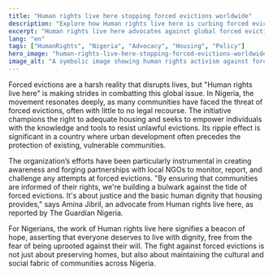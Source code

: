 ```yaml
---
title: "Human rights live here stopping forced evictions worldwide"
description: "Explore how Human rights live here is curbing forced evictions globally, impacting Nigerian communities."
excerpt: "Human rights live here advocates against global forced evictions."
lang: "en"
tags: ["HumanRights", "Nigeria", "Advocacy", "Housing", "Policy"]
hero_image: "human-rights-live-here-stopping-forced-evictions-worldwide.png"
image_alt: "A symbolic image showing human rights activism against forced evictions"
---
```


Forced evictions are a harsh reality that disrupts lives, but "Human rights live here" is making strides in combatting this global issue. In Nigeria, the movement resonates deeply, as many communities have faced the threat of forced evictions, often with little to no legal recourse. The initiative champions the right to adequate housing and seeks to empower individuals with the knowledge and tools to resist unlawful evictions. Its ripple effect is significant in a country where urban development often precedes the protection of existing, vulnerable communities.

The organization’s efforts have been particularly instrumental in creating awareness and forging partnerships with local NGOs to monitor, report, and challenge any attempts at forced evictions. "By ensuring that communities are informed of their rights, we're building a bulwark against the tide of forced evictions. It's about justice and the basic human dignity that housing provides," says Amina Jibril, an advocate from Human rights live here, as reported by The Guardian Nigeria.

For Nigerians, the work of Human rights live here signifies a beacon of hope, asserting that everyone deserves to live with dignity, free from the fear of being uprooted against their will. The fight against forced evictions is not just about preserving homes, but also about maintaining the cultural and social fabric of communities across Nigeria.